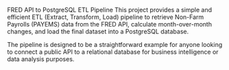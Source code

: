 FRED API to PostgreSQL ETL Pipeline
This project provides a simple and efficient ETL (Extract, Transform, Load) pipeline to retrieve Non-Farm Payrolls (PAYEMS) data from the FRED API, calculate month-over-month changes, and load the final dataset into a PostgreSQL database.

The pipeline is designed to be a straightforward example for anyone looking to connect a public API to a relational database for business intelligence or data analysis purposes.
